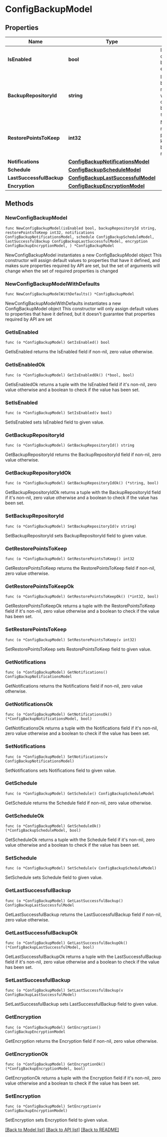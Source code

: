 # ConfigBackupModel

## Properties

Name | Type | Description | Notes
------------ | ------------- | ------------- | -------------
**IsEnabled** | **bool** | If *true*, configuration backup is enabled. | 
**BackupRepositoryId** | **string** | ID of the backup repository on which the configuration backup is stored. | 
**RestorePointsToKeep** | **int32** | Number of restore points to keep in the backup repository. | 
**Notifications** | [**ConfigBackupNotificationsModel**](ConfigBackupNotificationsModel.md) |  | 
**Schedule** | [**ConfigBackupScheduleModel**](ConfigBackupScheduleModel.md) |  | 
**LastSuccessfulBackup** | [**ConfigBackupLastSuccessfulModel**](ConfigBackupLastSuccessfulModel.md) |  | 
**Encryption** | [**ConfigBackupEncryptionModel**](ConfigBackupEncryptionModel.md) |  | 

## Methods

### NewConfigBackupModel

`func NewConfigBackupModel(isEnabled bool, backupRepositoryId string, restorePointsToKeep int32, notifications ConfigBackupNotificationsModel, schedule ConfigBackupScheduleModel, lastSuccessfulBackup ConfigBackupLastSuccessfulModel, encryption ConfigBackupEncryptionModel, ) *ConfigBackupModel`

NewConfigBackupModel instantiates a new ConfigBackupModel object
This constructor will assign default values to properties that have it defined,
and makes sure properties required by API are set, but the set of arguments
will change when the set of required properties is changed

### NewConfigBackupModelWithDefaults

`func NewConfigBackupModelWithDefaults() *ConfigBackupModel`

NewConfigBackupModelWithDefaults instantiates a new ConfigBackupModel object
This constructor will only assign default values to properties that have it defined,
but it doesn't guarantee that properties required by API are set

### GetIsEnabled

`func (o *ConfigBackupModel) GetIsEnabled() bool`

GetIsEnabled returns the IsEnabled field if non-nil, zero value otherwise.

### GetIsEnabledOk

`func (o *ConfigBackupModel) GetIsEnabledOk() (*bool, bool)`

GetIsEnabledOk returns a tuple with the IsEnabled field if it's non-nil, zero value otherwise
and a boolean to check if the value has been set.

### SetIsEnabled

`func (o *ConfigBackupModel) SetIsEnabled(v bool)`

SetIsEnabled sets IsEnabled field to given value.


### GetBackupRepositoryId

`func (o *ConfigBackupModel) GetBackupRepositoryId() string`

GetBackupRepositoryId returns the BackupRepositoryId field if non-nil, zero value otherwise.

### GetBackupRepositoryIdOk

`func (o *ConfigBackupModel) GetBackupRepositoryIdOk() (*string, bool)`

GetBackupRepositoryIdOk returns a tuple with the BackupRepositoryId field if it's non-nil, zero value otherwise
and a boolean to check if the value has been set.

### SetBackupRepositoryId

`func (o *ConfigBackupModel) SetBackupRepositoryId(v string)`

SetBackupRepositoryId sets BackupRepositoryId field to given value.


### GetRestorePointsToKeep

`func (o *ConfigBackupModel) GetRestorePointsToKeep() int32`

GetRestorePointsToKeep returns the RestorePointsToKeep field if non-nil, zero value otherwise.

### GetRestorePointsToKeepOk

`func (o *ConfigBackupModel) GetRestorePointsToKeepOk() (*int32, bool)`

GetRestorePointsToKeepOk returns a tuple with the RestorePointsToKeep field if it's non-nil, zero value otherwise
and a boolean to check if the value has been set.

### SetRestorePointsToKeep

`func (o *ConfigBackupModel) SetRestorePointsToKeep(v int32)`

SetRestorePointsToKeep sets RestorePointsToKeep field to given value.


### GetNotifications

`func (o *ConfigBackupModel) GetNotifications() ConfigBackupNotificationsModel`

GetNotifications returns the Notifications field if non-nil, zero value otherwise.

### GetNotificationsOk

`func (o *ConfigBackupModel) GetNotificationsOk() (*ConfigBackupNotificationsModel, bool)`

GetNotificationsOk returns a tuple with the Notifications field if it's non-nil, zero value otherwise
and a boolean to check if the value has been set.

### SetNotifications

`func (o *ConfigBackupModel) SetNotifications(v ConfigBackupNotificationsModel)`

SetNotifications sets Notifications field to given value.


### GetSchedule

`func (o *ConfigBackupModel) GetSchedule() ConfigBackupScheduleModel`

GetSchedule returns the Schedule field if non-nil, zero value otherwise.

### GetScheduleOk

`func (o *ConfigBackupModel) GetScheduleOk() (*ConfigBackupScheduleModel, bool)`

GetScheduleOk returns a tuple with the Schedule field if it's non-nil, zero value otherwise
and a boolean to check if the value has been set.

### SetSchedule

`func (o *ConfigBackupModel) SetSchedule(v ConfigBackupScheduleModel)`

SetSchedule sets Schedule field to given value.


### GetLastSuccessfulBackup

`func (o *ConfigBackupModel) GetLastSuccessfulBackup() ConfigBackupLastSuccessfulModel`

GetLastSuccessfulBackup returns the LastSuccessfulBackup field if non-nil, zero value otherwise.

### GetLastSuccessfulBackupOk

`func (o *ConfigBackupModel) GetLastSuccessfulBackupOk() (*ConfigBackupLastSuccessfulModel, bool)`

GetLastSuccessfulBackupOk returns a tuple with the LastSuccessfulBackup field if it's non-nil, zero value otherwise
and a boolean to check if the value has been set.

### SetLastSuccessfulBackup

`func (o *ConfigBackupModel) SetLastSuccessfulBackup(v ConfigBackupLastSuccessfulModel)`

SetLastSuccessfulBackup sets LastSuccessfulBackup field to given value.


### GetEncryption

`func (o *ConfigBackupModel) GetEncryption() ConfigBackupEncryptionModel`

GetEncryption returns the Encryption field if non-nil, zero value otherwise.

### GetEncryptionOk

`func (o *ConfigBackupModel) GetEncryptionOk() (*ConfigBackupEncryptionModel, bool)`

GetEncryptionOk returns a tuple with the Encryption field if it's non-nil, zero value otherwise
and a boolean to check if the value has been set.

### SetEncryption

`func (o *ConfigBackupModel) SetEncryption(v ConfigBackupEncryptionModel)`

SetEncryption sets Encryption field to given value.



[[Back to Model list]](../README.md#documentation-for-models) [[Back to API list]](../README.md#documentation-for-api-endpoints) [[Back to README]](../README.md)


